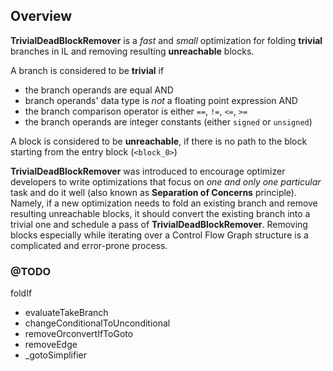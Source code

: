 ## Overview

**TrivialDeadBlockRemover** is a *fast* and *small* optimization for folding **trivial** branches in IL and removing resulting **unreachable** blocks.

A branch is considered to be **trivial** if 
* the branch operands are equal AND 
 * branch operands' data type  is *not* a floating point expression AND 
 * the branch comparison operator is either `==`, `!=`, `<=`, `>=`
* the branch operands are integer constants (either `signed` or `unsigned`)

A block is considered to be **unreachable**, if there is no path to the block starting from the entry block (`<block_0>`)

**TrivialDeadBlockRemover** was introduced to encourage optimizer developers to write optimizations that focus on *one and only one particular* task and do it well (also known as **Separation of Concerns** principle). Namely, if a new optimization needs to fold an existing branch and remove resulting unreachable blocks, it should convert the existing branch into a trivial one and schedule a pass of **TrivialDeadBlockRemover**. Removing blocks especially while iterating over a Control Flow Graph structure is a complicated and error-prone process.  

### @TODO

foldIf
* evaluateTakeBranch
* changeConditionalToUnconditional
 * removeOrconvertIfToGoto
 * removeEdge
* _gotoSimplifier

